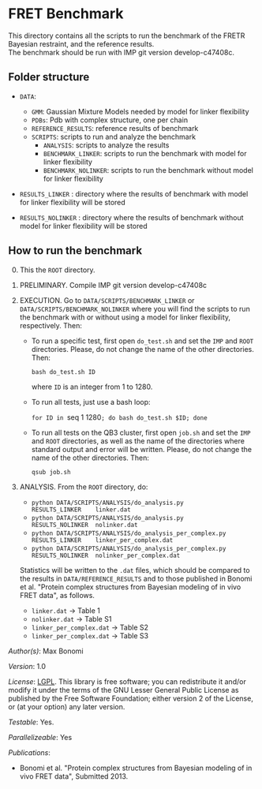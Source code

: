 # FRET Benchmark

This directory contains all the scripts to run the benchmark of the FRETR
Bayesian restraint, and the reference results.  
The benchmark should be run with IMP git version develop-c47408c.

## Folder structure 

- `DATA`:
  - `GMM`:  Gaussian Mixture Models needed by model for linker flexibility
  - `PDBs`: Pdb with complex structure, one per chain
  - `REFERENCE_RESULTS`: reference results of benchmark
  - `SCRIPTS`: scripts to run and analyze the benchmark
    - `ANALYSIS`: scripts to analyze the results
    - `BENCHMARK_LINKER`: scripts to run the benchmark with model for linker flexibility
    - `BENCHMARK_NOLINKER`: scripts to run the benchmark without model for linker flexibility
      
- `RESULTS_LINKER`   : directory where the results of benchmark with model for linker flexibility will be stored
- `RESULTS_NOLINKER` : directory where the results of benchmark without model for linker flexibility will be stored

## How to run the benchmark 

0) This the `ROOT` directory.

1) PRELIMINARY. Compile IMP git version develop-c47408c

2) EXECUTION. Go to `DATA/SCRIPTS/BENCHMARK_LINKER` or `DATA/SCRIPTS/BENCHMARK_NOLINKER` where you will find
   the scripts to run the benchmark with or without using a model for linker flexibility, respectively.
   Then: 

    - To run a specific test, first open `do_test.sh` and set the `IMP` and `ROOT` directories.
      Please, do not change the name of the other directories. Then:

       `bash do_test.sh ID`

      where `ID` is an integer from 1 to 1280.

    - To run all tests, just use a bash loop:

       `for ID in `seq 1 1280`; do bash do_test.sh $ID; done`

    - To run all tests on the QB3 cluster, first open `job.sh` and set the `IMP` and `ROOT` directories, as well as
      the name of the directories where standard output and error will be written.
      Please, do not change the name of the other directories. Then:

       `qsub job.sh`

3) ANALYSIS. From the `ROOT` directory, do:

   - `python DATA/SCRIPTS/ANALYSIS/do_analysis.py             RESULTS_LINKER    linker.dat`    
   - `python DATA/SCRIPTS/ANALYSIS/do_analysis.py             RESULTS_NOLINKER  nolinker.dat`
   - `python DATA/SCRIPTS/ANALYSIS/do_analysis_per_complex.py RESULTS_LINKER    linker_per_complex.dat`
   - `python DATA/SCRIPTS/ANALYSIS/do_analysis_per_complex.py RESULTS_NOLINKER  nolinker_per_complex.dat`

   Statistics will be written to the `.dat` files, which should be compared to the results in `DATA/REFERENCE_RESULTS` and to those
   published in Bonomi et al. "Protein complex structures from Bayesian modeling of in vivo FRET data", as follows.
    - `linker.dat`             -> Table 1
    - `nolinker.dat`           -> Table S1
    - `linker_per_complex.dat` -> Table S2
    - `linker_per_complex.dat` -> Table S3


_Author(s)_: Max Bonomi

_Version_: 1.0


_License_: [LGPL](http://www.gnu.org/licenses/old-licenses/lgpl-2.1.html).
This library is free software; you can redistribute it and/or
modify it under the terms of the GNU Lesser General Public
License as published by the Free Software Foundation; either
version 2 of the License, or (at your option) any later version.

_Testable_: Yes.

_Parallelizeable_: Yes

_Publications_:
 - Bonomi et al. "Protein complex structures from Bayesian modeling of in vivo FRET data", Submitted 2013. 

